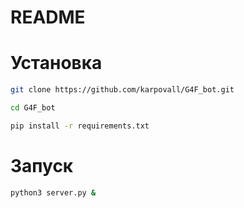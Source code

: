 # README

# **Установка**

```bash
git clone https://github.com/karpovall/G4F_bot.git
```

```bash
cd G4F_bot
```

```bash
pip install -r requirements.txt
```

# Запуск

```bash
python3 server.py &
```
